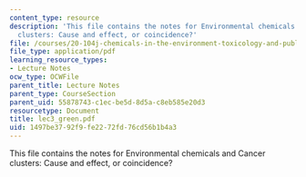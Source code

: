 ```yaml
---
content_type: resource
description: 'This file contains the notes for Environmental chemicals and Cancer
  clusters: Cause and effect, or coincidence?'
file: /courses/20-104j-chemicals-in-the-environment-toxicology-and-public-health-be-104j-spring-2005/1497be3792f9fe2272fd76cd56b1b4a3_lec3_green.pdf
file_type: application/pdf
learning_resource_types:
- Lecture Notes
ocw_type: OCWFile
parent_title: Lecture Notes
parent_type: CourseSection
parent_uid: 55878743-c1ec-be5d-8d5a-c8eb585e20d3
resourcetype: Document
title: lec3_green.pdf
uid: 1497be37-92f9-fe22-72fd-76cd56b1b4a3
---
```

This file contains the notes for Environmental chemicals and Cancer clusters: Cause and effect, or coincidence?

